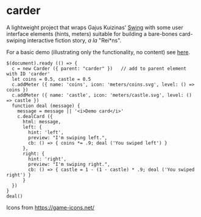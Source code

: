 # carder

A lightweight project that wraps Gajus Kuizinas' [Swing](https://github.com/gajus/swing)
with some user interface elements (hints, meters)
suitable for building a bare-bones card-swiping interactive fiction story,
_a la_ "Rei*ns".

For a basic demo (illustrating only the functionality, no content) see [here](https://ihh.github.io/carder/).

~~~~
$(document).ready (() => {
  c = new Carder ({ parent: "carder" })   // add to parent element with ID 'carder'
  let coins = 0.5, castle = 0.5
  c.addMeter ({ name: 'coins', icon: 'meters/coins.svg', level: () => coins })
  c.addMeter ({ name: 'castle', icon: 'meters/castle.svg', level: () => castle })
  function deal (message) {
    message = message || '<i>Demo card</i>'
    c.dealCard ({
      html: message,
      left: {
        hint: 'left',
        preview: "I'm swiping left.",
        cb: () => { coins *= .9; deal ('You swiped left') }
      },
      right: {
        hint: 'right',
        preview: "I'm swiping right.",
        cb: () => { castle = 1 - (1 - castle) * .9; deal ('You swiped right') }
      }
  })
}
deal()
~~~~

Icons from https://game-icons.net/
